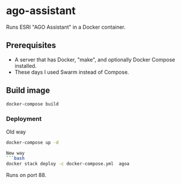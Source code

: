 # ago-assistant
Runs ESRI "AGO Assistant" in a Docker container.

## Prerequisites 

* A server that has Docker, "make", and optionally Docker Compose installed.
* These days I used Swarm instead of Compose.

## Build image

```bash
docker-compose build
```
### Deployment

Old way
```bash
docker-compose up -d

New way
```bash
docker stack deploy -c docker-compose.yml  agoa
```

Runs on port 88.

